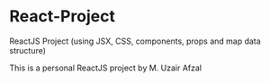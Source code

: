 # React-Project

ReactJS Project (using JSX, CSS, components, props and map data structure)

This is a personal ReactJS project by M. Uzair Afzal
